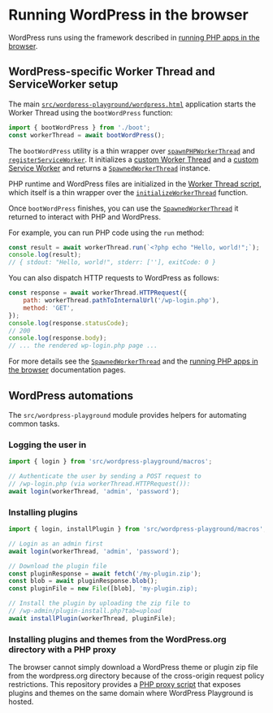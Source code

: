 # Running WordPress in the browser

WordPress runs using the framework described in [running PHP apps in the browser](./using-php-in-the-browser.md).

## WordPress-specific Worker Thread and ServiceWorker setup

The main [`src/wordpress-playground/wordpress.html`](https://github.com/WordPress/wordpress-playground/blob/trunk/src/wordpress-playground/wordpress.html) application starts the Worker Thread using the `bootWordPress` function:

```js
import { bootWordPress } from './boot';
const workerThread = await bootWordPress();
```

The `bootWordPress` utility is a thin wrapper over [`spawnPHPWorkerThread`](./api/php-wasm-browser.spawnphpworkerthread.md) and [`registerServiceWorker`](./api/php-wasm-browser/registerServiceWorker). It initializes a [custom Worker Thread](https://github.com/WordPress/wordpress-playground/blob/trunk/src/wordpress-playground/worker-thread.ts) and a [custom Service Worker](https://github.com/WordPress/wordpress-playground/blob/trunk/src/wordpress-playground/service-worker.ts) and returns a [`SpawnedWorkerThread`](./api/php-wasm-browser.spawnedworkerthread.md) instance.

PHP runtime and WordPress files are initialized in the [Worker Thread script](https://github.com/WordPress/wordpress-playground/blob/trunk/src/wordpress-playground/worker-thread.ts), which itself is a thin wrapper over the [`initializeWorkerThread`](./api/php-wasm-browser.initializeworkerthread.md) function.

Once `bootWordPress` finishes, you can use the [`SpawnedWorkerThread`](./api/php-wasm-browser.spawnedworkerthread.md) it returned to interact with PHP and WordPress.

For example, you can run PHP code using the `run` method:

```js
const result = await workerThread.run(`<?php echo "Hello, world!";`);
console.log(result);
// { stdout: "Hello, world!", stderr: [''], exitCode: 0 }
```

You can also dispatch HTTP requests to WordPress as follows:

```js
const response = await workerThread.HTTPRequest({
	path: workerThread.pathToInternalUrl('/wp-login.php'),
	method: 'GET',
});
console.log(response.statusCode);
// 200
console.log(response.body);
// ... the rendered wp-login.php page ...
```

For more details see the [`SpawnedWorkerThread`](./api/php-wasm-browser.spawnedworkerthread.md) and the [running PHP apps in the browser](./using-php-in-the-browser.md) documentation pages.

## WordPress automations

The `src/wordpress-playground` module provides helpers for automating common tasks.

### Logging the user in

```js
import { login } from 'src/wordpress-playground/macros';

// Authenticate the user by sending a POST request to
// /wp-login.php (via workerThread.HTTPRequest()):
await login(workerThread, 'admin', 'password');
```

### Installing plugins

```js
import { login, installPlugin } from 'src/wordpress-playground/macros';

// Login as an admin first
await login(workerThread, 'admin', 'password');

// Download the plugin file
const pluginResponse = await fetch('/my-plugin.zip');
const blob = await pluginResponse.blob();
const pluginFile = new File([blob], 'my-plugin.zip);

// Install the plugin by uploading the zip file to
// /wp-admin/plugin-install.php?tab=upload
await installPlugin(workerThread, pluginFile);
```

### Installing plugins and themes from the WordPress.org directory with a PHP proxy

The browser cannot simply download a WordPress theme or plugin zip file from the wordpress.org directory because of the cross-origin request policy restrictions. This repository provides a [PHP proxy script](https://github.com/WordPress/wordpress-playground/blob/trunk/src/wordpress-playground/plugin-proxy.php) that exposes plugins and themes on the same domain where WordPress Playground is hosted.
